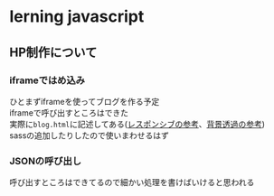 # lerning javascript

## HP制作について

### iframeではめ込み
ひとまずiframeを使ってブログを作る予定  
iframeで呼び出すところはできた  
実際に`blog.html`に記述してある([レスポンシブの参考](http://chogenba.com/8277/)、[背景透過の参考](http://lab.agr.hokudai.ac.jp/useful/CSS/h3_iframBackground.htm))  
sassの追加したりしたので使いまわせるはず

### JSONの呼び出し
呼び出すところはできてるので細かい処理を書けばいけると思われる
